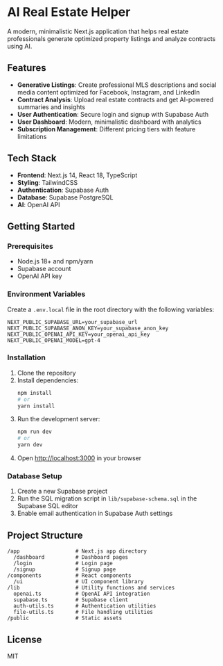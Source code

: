 # AI Real Estate Helper

A modern, minimalistic Next.js application that helps real estate professionals generate optimized property listings and analyze contracts using AI.

## Features

- **Generative Listings**: Create professional MLS descriptions and social media content optimized for Facebook, Instagram, and LinkedIn
- **Contract Analysis**: Upload real estate contracts and get AI-powered summaries and insights
- **User Authentication**: Secure login and signup with Supabase Auth
- **User Dashboard**: Modern, minimalistic dashboard with analytics
- **Subscription Management**: Different pricing tiers with feature limitations

## Tech Stack

- **Frontend**: Next.js 14, React 18, TypeScript
- **Styling**: TailwindCSS
- **Authentication**: Supabase Auth
- **Database**: Supabase PostgreSQL
- **AI**: OpenAI API

## Getting Started

### Prerequisites

- Node.js 18+ and npm/yarn
- Supabase account
- OpenAI API key

### Environment Variables

Create a `.env.local` file in the root directory with the following variables:

```
NEXT_PUBLIC_SUPABASE_URL=your_supabase_url
NEXT_PUBLIC_SUPABASE_ANON_KEY=your_supabase_anon_key
NEXT_PUBLIC_OPENAI_API_KEY=your_openai_api_key
NEXT_PUBLIC_OPENAI_MODEL=gpt-4
```

### Installation

1. Clone the repository
2. Install dependencies:
   ```bash
   npm install
   # or
   yarn install
   ```
3. Run the development server:
   ```bash
   npm run dev
   # or
   yarn dev
   ```
4. Open [http://localhost:3000](http://localhost:3000) in your browser

### Database Setup

1. Create a new Supabase project
2. Run the SQL migration script in `lib/supabase-schema.sql` in the Supabase SQL editor
3. Enable email authentication in Supabase Auth settings

## Project Structure

```
/app                  # Next.js app directory
  /dashboard          # Dashboard pages
  /login              # Login page
  /signup             # Signup page
/components           # React components
  /ui                 # UI component library
/lib                  # Utility functions and services
  openai.ts           # OpenAI API integration
  supabase.ts         # Supabase client
  auth-utils.ts       # Authentication utilities
  file-utils.ts       # File handling utilities
/public               # Static assets
```

## License

MIT

